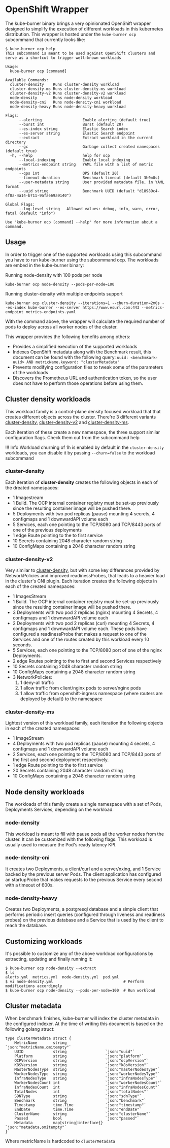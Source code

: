 # OpenShift Wrapper

The kube-burner binary brings a very opinionated OpenShift wrapper designed to simplify the execution of different workloads in this kubernetes distribution.
This wrapper is hosted under the `kube-burner ocp` subcommand that currently looks like:

```console
$ kube-burner ocp help
This subcommand is meant to be used against OpenShift clusters and serve as a shortcut to trigger well-known workloads

Usage:
  kube-burner ocp [command]

Available Commands:
  cluster-density    Runs cluster-density workload
  cluster-density-ms Runs cluster-density-ms workload
  cluster-density-v2 Runs cluster-density-v2 workload
  node-density       Runs node-density workload
  node-density-cni   Runs node-density-cni workload
  node-density-heavy Runs node-density-heavy workload

Flags:
      --alerting                  Enable alerting (default true)
      --burst int                 Burst (default 20)
      --es-index string           Elastic Search index
      --es-server string          Elastic Search endpoint
      --extract                   Extract workload in the current directory
      --gc                        Garbage collect created namespaces (default true)
  -h, --help                      help for ocp
      --local-indexing            Enable local indexing
      --metrics-endpoint string   YAML file with a list of metric endpoints
      --qps int                   QPS (default 20)
      --timeout duration          Benchmark timeout (default 3h0m0s)
      --user-metadata string      User provided metadata file, in YAML format
      --uuid string               Benchmark UUID (default "d18989c4-4f8a-4a14-b711-9afae69a9140")

Global Flags:
      --log-level string   Allowed values: debug, info, warn, error, fatal (default "info")

Use "kube-burner ocp [command] --help" for more information about a command.
```

## Usage

In order to trigger one of the supported workloads using this subcommand you have to run kube-burner using the subcommand ocp. The workloads are embed in the kube-burner binary:

Running node-density with 100 pods per node

```console
kube-burner ocp node-density --pods-per-node=100
```

Running cluster-density with multiple endpoints support

```console
kube-burner ocp cluster-density --iterations=1 --churn-duration=2m0s --es-index kube-burner --es-server https://www.esurl.com:443 --metrics-endpoint metrics-endpoints.yaml
```

With the command above, the wrapper will calculate the required number of pods to deploy across all worker nodes of the cluster.

This wrapper provides the following benefits among others:

- Provides a simplified execution of the supported workloads
- Indexes OpenShift metadata along with the Benchmark result, this document can be found with the following query: `uuid: <benchmkark-uuid> AND metricName.keyword: "clusterMetadata"`
- Prevents modifying configuration files to tweak some of the parameters of the workloads
- Discovers the Prometheus URL and authentication token, so the user does not have to perform those operations before using them.

## Cluster density workloads

This workload family is a control-plane density focused workload that that creates different objects across the cluster. There're 3 different variants [cluster-density](#cluster-density), [cluster-density-v2](#cluster-density-v2) and [cluster-density-ms](#cluster-density-ms).

Each iteration of these create a new namespace, the three support similar configuration flags. Check them out from the subcommand help

!!! Info
    Workload churning of 1h is enabled by default in the `cluster-density` workloads, you can disable it by passing `--churn=false` to the workload subcommand

### cluster-density

Each iteration of **cluster-density** creates the following objects in each of the dreated namespaces:

- 1 Imagestream
- 1 Build. The OCP internal container registry must be set-up previously since the resulting container image will be pushed there.
- 5 Deployments with two pod replicas (pause) mounting 4 secrets, 4 configmaps and 1 downwardAPI volume each
- 5 Services, each one pointing to the TCP/8080 and TCP/8443 ports of one of the previous deployments
- 1 edge Route pointing to the to first service
- 10 Secrets containing 2048 character random string
- 10 ConfigMaps containing a 2048 character random string

### cluster-density-v2

Very similar to [cluster-density](#cluster-density), but with some key differences provided by NetworkPolicies and improved readinessProbes, that leads to a heavier load in the cluster's CNI plugin. Each iteration creates the following objects in each of the created namespaces:

- 1 ImagesStream
- 1 Build. The OCP internal container registry must be set-up previously since the resulting container image will be pushed there.
- 3 Deployments with two pod 2 replicas (nginx) mounting 4 Secrets, 4 configmaps and 1 downwardAPI volume each
- 2 Deployments with two pod 2 replicas (curl) mounting 4 Secrets, 4 configmaps and 1 downwardAPI volume each. These pods have configured a readinessProbe that makes a request to one of the Services and one of the routes created by this workload every 10 seconds.
- 5 Services, each one pointing to the TCP/8080 port of one of the nginx Deployments.
- 2 edge Routes pointing to the to first and second Services respectively
- 10 Secrets containing 2048 character random string
- 10 ConfigMaps containing a 2048 character random string
- 3 NetworkPolicies:
     1. 1 deny-all traffic
     1. 1 allow traffic from client/nginx pods to server/nginx pods
     1. 1 allow traffic from openshift-ingress namespace (where routers are deployed by default) to the namespace

### cluster-density-ms

Lightest version of this workload family, each iteration the following objects in each of the created namespaces:

- 1 ImageStream
- 4 Deployments with two pod replicas (pause) mounting 4 secrets, 4 configmaps and 1 downwardAPI volume each
- 2 Services, each one pointing to the TCP/8080 and TCP/8443 ports of the first and second deployment respectively.
- 1 edge Route pointing to the to first service
- 20 Secrets containing 2048 character random string
- 10 ConfigMaps containing a 2048 character random string

## Node density workloads

The workloads of this family create a single namespace with a set of Pods, Deployments Services, depending on the workload.

### node-density

This workload is meant to fill with pause pods all the worker nodes from the cluster. It can be customized with the following flags. This workload is usually used to measure the Pod's ready latency KPI.

### node-density-cni

It creates two Deployments, a client/curl and a server/nxing, and 1 Service backed by the previous server Pods. The client application has configured an startupProbe that makes requests to the previous Service every second with a timeout of 600s.

### node-density-heavy

Creates two Deployments, a postgresql database and a simple client that performs periodic insert queries (configured through liveness and readiness probes) on the previous database and a Service that is used by the client to reach the database.

## Customizing workloads

It's possible to customize any of the above workload configurations by extracting, updating and finally running it:

```console
$ kube-burner ocp node-density --extract
$ ls
alerts.yml  metrics.yml  node-density.yml  pod.yml
$ vi node-density.yml                               # Perform modifications accordingly
$ kube-burner ocp node-density --pods-per-node=100  # Run workload
```

## Cluster metadata

When benchmark finishes, kube-burner will index the cluster metadata in the configured indexer. At the time of writing this document is based on the following golang struct:

```golang
type clusterMetadata struct {
    MetricName       string                 `json:"metricName,omitempty"`
    UUID             string                 `json:"uuid"`
    Platform         string                 `json:"platform"`
    OCPVersion       string                 `json:"ocpVersion"`
    K8SVersion       string                 `json:"k8sVersion"`
    MasterNodesType  string                 `json:"masterNodesType"`
    WorkerNodesType  string                 `json:"workerNodesType"`
    InfraNodesType   string                 `json:"infraNodesType"`
    WorkerNodesCount int                    `json:"workerNodesCount"`
    InfraNodesCount  int                    `json:"infraNodesCount"`
    TotalNodes       int                    `json:"totalNodes"`
    SDNType          string                 `json:"sdnType"`
    Benchmark        string                 `json:"benchmark"`
    Timestamp        time.Time              `json:"timestamp"`
    EndDate          time.Time              `json:"endDate"`
    ClusterName      string                 `json:"clusterName"`
    Passed           bool                   `json:"passed"`
    Metadata         map[string]interface{} `json:"metadata,omitempty"`
}
```

Where metricName is hardcoded to `clusterMetadata`
